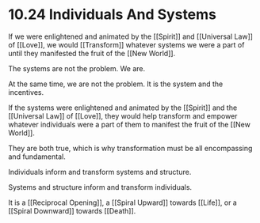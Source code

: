 # 10.24 Individuals And Systems

If we were enlightened and animated by the [[Spirit]] and [[Universal Law]] of [[Love]], we would [[Transform]] whatever systems we were a part of until they manifested the fruit of the [[New World]].

The systems are not the problem. We are.

At the same time, we are not the problem. It is the system and the incentives. 

If the systems were enlightened and animated by the [[Spirit]] and the [[Universal Law]] of [[Love]], they would help transform and empower whatever individuals were a part of them to manifest the fruit of the [[New World]].

They are both true, which is why transformation must be all encompassing and fundamental.

Individuals inform and transform systems and structure.

Systems and structure inform and transform individuals. 

It is a [[Reciprocal Opening]], a [[Spiral Upward]] towards [[Life]], or a [[Spiral Downward]] towards [[Death]]. 

